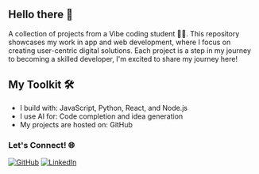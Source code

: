 ## Hello there 👋

A collection of projects from a Vibe coding student 👨‍💻. 
This repository showcases my work in app and web development, where I focus on creating user-centric digital solutions. 
Each project is a step in my journey to becoming a skilled developer, I'm excited to share my journey here!
## My Toolkit 🛠️

- I build with: JavaScript, Python, React, and Node.js
- I use AI for: Code completion and idea generation
- My projects are hosted on: GitHub
### Let's Connect! 🌐

[![GitHub](https://img.shields.io/badge/-GitHub-181717?style=flat&logo=github&logoColor=white)](https://github.com/your-username)
[![LinkedIn](https://img.shields.io/badge/-LinkedIn-0A66C2?style=flat&logo=linkedin&logoColor=white)](https://www.linkedin.com/in/your-profile)
